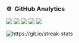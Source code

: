 
### ⚙️ &nbsp;GitHub Analytics

![](https://github-profile-summary-cards.vercel.app/api/cards/profile-details?username=sakib412&theme=github)
![](https://github-profile-summary-cards.vercel.app/api/cards/repos-per-language?username=sakib412&theme=github)
![](https://github-profile-summary-cards.vercel.app/api/cards/most-commit-language?username=sakib412&theme=github)
![](https://github-profile-summary-cards.vercel.app/api/cards/stats?username=sakib412&theme=github)
![](https://github-profile-summary-cards.vercel.app/api/cards/productive-time?username=sakib412&theme=github)

<p>
  <!--  CONTRIBUTION AND STREAK BLOCK -->
  <img src="https://github-readme-streak-stats.herokuapp.com/?user=sakib412&currStreakNum=2FD3EB&fire=pink&sideLabels=F00&theme=github" alt="https://git.io/streak-stats" />
</p>

